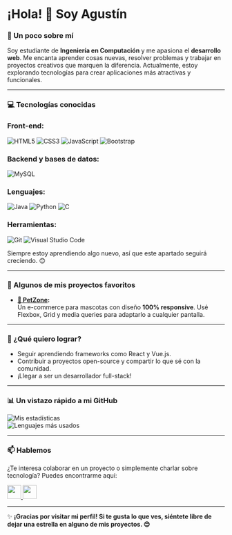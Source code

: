 # ¡Hola! 👋 Soy Agustín  

### 🚀 Un poco sobre mí

Soy estudiante de **Ingeniería en Computación** y me apasiona el **desarrollo web**. Me encanta aprender cosas nuevas, resolver problemas y trabajar en proyectos creativos que marquen la diferencia. Actualmente, estoy explorando tecnologías para crear aplicaciones más atractivas y funcionales.  

---

### 💻 Tecnologías conocidas

### **Front-end:**
![HTML5](https://img.shields.io/badge/html5-%23E34F26.svg?style=for-the-badge&logo=html5&logoColor=white)
![CSS3](https://img.shields.io/badge/css3-%231572B6.svg?style=for-the-badge&logo=css3&logoColor=white)
![JavaScript](https://img.shields.io/badge/javascript-%23323330.svg?style=for-the-badge&logo=javascript&logoColor=%23F7DF1E)
![Bootstrap](https://img.shields.io/badge/bootstrap-%238511FA.svg?style=for-the-badge&logo=bootstrap&logoColor=white)

### **Backend y bases de datos:**
![MySQL](https://img.shields.io/badge/mysql-4479A1.svg?style=for-the-badge&logo=mysql&logoColor=white)

### **Lenguajes:**
![Java](https://img.shields.io/badge/java-%23ED8B00.svg?style=for-the-badge&logo=openjdk&logoColor=white)
![Python](https://img.shields.io/badge/python-3670A0?style=for-the-badge&logo=python&logoColor=ffdd54)
![C](https://img.shields.io/badge/c-%2300599C.svg?style=for-the-badge&logo=c&logoColor=white)

### **Herramientas:**
![Git](https://img.shields.io/badge/git-%23F05033.svg?style=for-the-badge&logo=git&logoColor=white)
![Visual Studio Code](https://img.shields.io/badge/Visual%20Studio%20Code-0078d7.svg?style=for-the-badge&logo=visual-studio-code&logoColor=white)


Siempre estoy aprendiendo algo nuevo, así que este apartado seguirá creciendo. 😊  

---

### 🌟 Algunos de mis proyectos favoritos 

- **[🐾 PetZone](https://github.com/tu-usuario/petzone):**  
  Un e-commerce para mascotas con diseño **100% responsive**. Usé Flexbox, Grid y media queries para adaptarlo a cualquier pantalla.  

---

### 🎯 ¿Qué quiero lograr? 

- Seguir aprendiendo frameworks como React y Vue.js.  
- Contribuir a proyectos open-source y compartir lo que sé con la comunidad.  
- ¡Llegar a ser un desarrollador full-stack!  

---

### 📊 Un vistazo rápido a mi GitHub

![Mis estadísticas](https://github-readme-stats.vercel.app/api?username=AgustinChazarreta&show_icons=true&theme=tokyonight)  
![Lenguajes más usados](https://github-readme-stats.vercel.app/api/top-langs/?username=AgustinChazarreta&layout=compact&theme=tokyonight)  

---

### 📫 Hablemos  

¿Te interesa colaborar en un proyecto o simplemente charlar sobre tecnología? Puedes encontrarme aquí:  
<p align="left"> <a href="https://www.github.com/AgustinChazarreta" target="_blank" rel="noreferrer"> <picture> <source media="(prefers-color-scheme: dark)" srcset="https://raw.githubusercontent.com/danielcranney/readme-generator/main/public/icons/socials/github-dark.svg" /> <source media="(prefers-color-scheme: light)" srcset="https://raw.githubusercontent.com/danielcranney/readme-generator/main/public/icons/socials/github.svg" /> <img src="https://raw.githubusercontent.com/danielcranney/readme-generator/main/public/icons/socials/github.svg" width="32" height="32" /> </picture> </a> <a href="https://www.linkedin.com/in/agustin-chazarreta" target="_blank" rel="noreferrer"> <picture> <source media="(prefers-color-scheme: dark)" srcset="https://raw.githubusercontent.com/danielcranney/readme-generator/main/public/icons/socials/linkedin-dark.svg" /> <source media="(prefers-color-scheme: light)" srcset="https://raw.githubusercontent.com/danielcranney/readme-generator/main/public/icons/socials/linkedin.svg" /> <img src="https://raw.githubusercontent.com/danielcranney/readme-generator/main/public/icons/socials/linkedin.svg" width="32" height="32" /> </picture> </a></p>

---

✨ **¡Gracias por visitar mi perfil! Si te gusta lo que ves, siéntete libre de dejar una estrella en alguno de mis proyectos. 😊**  
